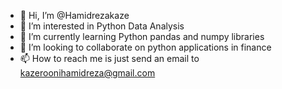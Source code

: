 - 👋 Hi, I’m @Hamidrezakaze
- 👀 I’m interested in Python Data Analysis
- 🌱 I’m currently learning Python pandas and numpy libraries
- 💞️ I’m looking to collaborate on python applications in finance
- 📫 How to reach me is just send an email to kazeroonihamidreza@gmail.com

<!---
Hamidrezakaze/Hamidrezakaze is a ✨ special ✨ repository because its `README.md` (this file) appears on your GitHub profile.
You can click the Preview link to take a look at your changes.
--->
